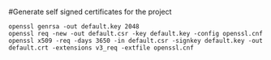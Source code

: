 #Generate self signed certificates for the project

    openssl genrsa -out default.key 2048
    openssl req -new -out default.csr -key default.key -config openssl.cnf
    openssl x509 -req -days 3650 -in default.csr -signkey default.key -out default.crt -extensions v3_req -extfile openssl.cnf
